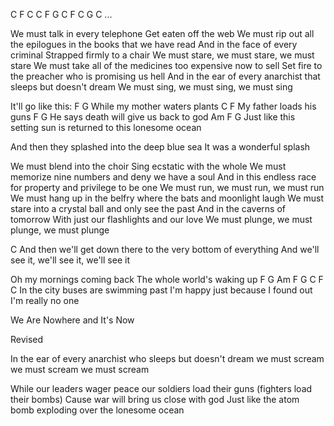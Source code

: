 C F C
C F G
C F
C G C
...

We must talk in every telephone Get eaten off the web
We must rip out all the epilogues in the books that we have read
And in the face of every criminal Strapped firmly to a chair
We must stare, we must stare, we must stare
We must take all of the medicines too expensive now to sell
Set fire to the preacher who is promising us hell
And in the ear of every anarchist that sleeps but doesn't dream
We must sing, we must sing, we must sing

It'll go like this:
    F           G
While my mother waters plants
       C              F
My father loads his guns
         F                 G
He says death will give us back to god
       Am               F     G
Just like this setting sun is returned to this lonesome ocean

And then they splashed into the deep blue sea
It was a wonderful splash

We must blend into the choir Sing ecstatic with the whole
We must memorize nine numbers and deny we have a soul
And in this endless race for property and privilege to be one
We must run, we must run, we must run
We must hang up in the belfry where the bats and moonlight laugh
We must stare into a crystal ball and only see the past
And in the caverns of tomorrow With just our flashlights and our love
We must plunge, we must plunge, we must plunge

C
And then we'll get down there to the very bottom of everything
And we'll see it, we'll see it, we'll see it


Oh my mornings coming back The whole world's waking up
F G Am F
G  C F C
In the city buses are swimming past I'm happy just because
I found out I'm really no one

We Are Nowhere and It's Now

Revised

In the ear of every anarchist who sleeps but doesn't dream
we must scream we must scream we must scream

While our leaders wager peace
our soldiers load their guns (fighters load their bombs) 
Cause war will bring us close with god 
Just like the atom bomb
exploding over the lonesome ocean
